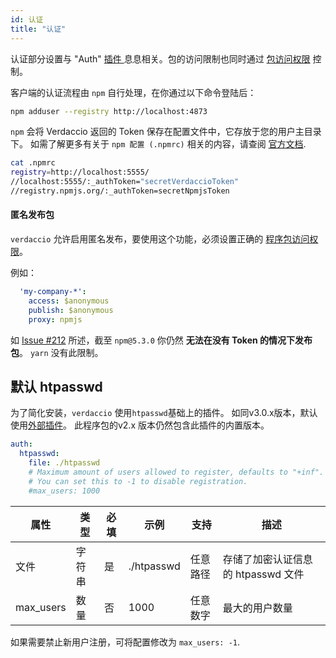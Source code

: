 ```yaml
---
id: 认证
title: "认证"
---
```

认证部分设置与 "Auth" [ 插件 ](plugins.md)息息相关。包的访问限制也同时通过 [ 包访问权限](packages.md) 控制。

客户端的认证流程由 `npm` 自行处理，在你通过以下命令登陆后：

```bash
npm adduser --registry http://localhost:4873
```

`npm` 会将 Verdaccio 返回的 Token 保存在配置文件中，它存放于您的用户主目录下。 如需了解更多有关于 `npm 配置 (.npmrc)` 相关的内容，请查阅 [官方文档](https://docs.npmjs.com/files/npmrc).

```bash
cat .npmrc
registry=http://localhost:5555/
//localhost:5555/:_authToken="secretVerdaccioToken"
//registry.npmjs.org/:_authToken=secretNpmjsToken
```

#### 匿名发布包

`verdaccio` 允许启用匿名发布，要使用这个功能，必须设置正确的 [程序包访问权限](packages.md)。

例如：

```yaml
  'my-company-*':
    access: $anonymous
    publish: $anonymous
    proxy: npmjs
```

如 [Issue #212](https://github.com/verdaccio/verdaccio/issues/212#issuecomment-308578500) 所述，截至 `npm@5.3.0` 你仍然 **无法在没有 Token 的情况下发布包**。 `yarn` 没有此限制。

## 默认 htpasswd

为了简化安装，`verdaccio` 使用`htpasswd`基础上的插件。 如同v3.0.x版本，默认使用[外部插件](https://github.com/verdaccio/verdaccio-htpasswd)。 此程序包的v2.x 版本仍然包含此插件的内置版本。

```yaml
auth:
  htpasswd:
    file: ./htpasswd
    # Maximum amount of users allowed to register, defaults to "+inf".
    # You can set this to -1 to disable registration.
    #max_users: 1000
```

| 属性        | 类型  | 必填 | 示例         | 支持   | 描述                     |
| --------- | --- | -- | ---------- | ---- | ---------------------- |
| 文件        | 字符串 | 是  | ./htpasswd | 任意路径 | 存储了加密认证信息的 htpasswd 文件 |
| max_users | 数量  | 否  | 1000       | 任意数字 | 最大的用户数量                |

如果需要禁止新用户注册，可将配置修改为 `max_users: -1`.